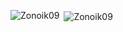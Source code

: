 <p><img align="left" src="https://github-readme-stats.vercel.app/api/top-langs?username=Zonoik09&show_icons=true&locale=en&layout=compact&theme=dark" alt="Zonoik09" /></p>
<p>&nbsp;<img align="center" src="https://github-readme-stats.vercel.app/api?username=Zonoik09&show_icons=true&locale=en&theme=dark" alt="Zonoik09" /></p>
